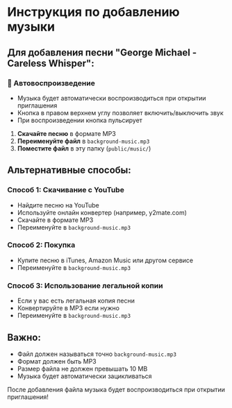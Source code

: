 # Инструкция по добавлению музыки

## Для добавления песни "George Michael - Careless Whisper":

### 🎵 Автовоспроизведение
- Музыка будет автоматически воспроизводиться при открытии приглашения
- Кнопка в правом верхнем углу позволяет включить/выключить звук
- При воспроизведении кнопка пульсирует

1. **Скачайте песню** в формате MP3
2. **Переименуйте файл** в `background-music.mp3`
3. **Поместите файл** в эту папку (`public/music/`)

## Альтернативные способы:

### Способ 1: Скачивание с YouTube
- Найдите песню на YouTube
- Используйте онлайн конвертер (например, y2mate.com)
- Скачайте в формате MP3
- Переименуйте в `background-music.mp3`

### Способ 2: Покупка
- Купите песню в iTunes, Amazon Music или другом сервисе
- Переименуйте в `background-music.mp3`

### Способ 3: Использование легальной копии
- Если у вас есть легальная копия песни
- Конвертируйте в MP3 если нужно
- Переименуйте в `background-music.mp3`

## Важно:
- Файл должен называться точно `background-music.mp3`
- Формат должен быть MP3
- Размер файла не должен превышать 10 MB
- Музыка будет автоматически зацикливаться

После добавления файла музыка будет воспроизводиться при открытии приглашения! 